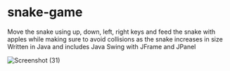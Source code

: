 # snake-game
Move the snake using up, down, left, right keys and feed the snake with apples while making sure to avoid collisions as the snake increases in size 
Written in Java and includes Java Swing with JFrame and JPanel

![Screenshot (31)](https://user-images.githubusercontent.com/96282521/148495720-0ac46264-5d05-40af-b9ea-167979aa7b5e.png)

